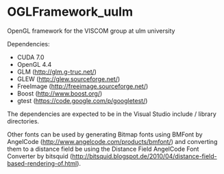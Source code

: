 # OGLFramework_uulm
OpenGL framework for the VISCOM group at ulm university

Dependencies:
- CUDA 7.0
- OpenGL 4.4
- GLM (http://glm.g-truc.net/)
- GLEW (http://glew.sourceforge.net/)
- FreeImage (http://freeimage.sourceforge.net/)
- Boost (http://www.boost.org/)
- gtest (https://code.google.com/p/googletest/)

The dependencies are expected to be in the Visual Studio include / library directories.

Other fonts can be used by generating Bitmap fonts using BMFont by AngelCode (http://www.angelcode.com/products/bmfont/) and converting them to a distance field be using the Distance Field AngelCode Font Converter by bitsquid (http://bitsquid.blogspot.de/2010/04/distance-field-based-rendering-of.html).
